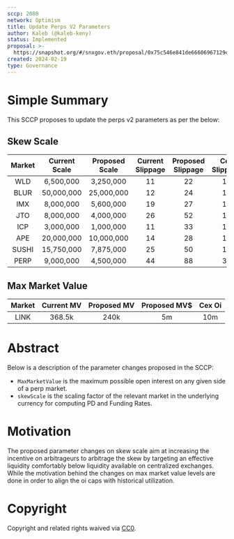 ```yaml
---
sccp: 2080
network: Optimism
title: Update Perps V2 Parameters
author: Kaleb (@kaleb-keny)
status: Implemented
proposal: >-
  https://snapshot.org/#/snxgov.eth/proposal/0x75c546e841de66606967129ebd2ceeac11beb9f9b80031e3da9a459be51cb272
created: 2024-02-19
type: Governance
---
```


# Simple Summary

This SCCP proposes to update the perps v2 parameters as per the below:

## Skew Scale

| **Market** | **Current Scale** | **Proposed Scale** | **Current Slippage** | **Proposed Slippage** | **Cex Slippage** |
|:----------:|:-----------------:|:------------------:|:--------------------:|:---------------------:|:----------------:|
| WLD        | 6,500,000         | 3,250,000          | 11                   | 22                    | 11               |
| BLUR       | 50,000,000        | 25,000,000         | 12                   | 24                    | 12               |
| IMX        | 8,000,000         | 5,600,000          | 19                   | 27                    | 13               |
| JTO        | 8,000,000         | 4,000,000          | 26                   | 52                    | 18               |
| ICP        | 3,000,000         | 1,000,000          | 11                   | 33                    | 13               |
| APE        | 20,000,000        | 10,000,000         | 14                   | 28                    | 12               |
| SUSHI      | 15,750,000        | 7,875,000          | 25                   | 50                    | 18               |
| PERP       | 9,000,000         | 4,500,000          | 44                   | 88                    | 33               |


## Max Market Value

| **Market** | **Current MV** | **Proposed MV** | **Proposed MV$** | **Cex Oi** |
|:----------:|:--------------:|:---------------:|:----------------:|:----------:|
| LINK       | 368.5k         | 240k            | 5m               | 10m        |

# Abstract

Below is a description of the parameter changes proposed in the SCCP:
- `MaxMarketValue` is the maximum possible open interest on any given side of a perp market.
- `skewScale` is the scaling factor of the relevant market in the underlying currency for computing PD and Funding Rates.

# Motivation

The proposed parameter changes on skew scale aim at increasing the incentive on arbitrageurs to arbitrage the skew by targeting an effective liquidity comfortably below liquidity available on centralized exchanges. While the motivation behind the changes on max market value levels are done in order to align the oi caps with historical utilization. 

# Copyright

Copyright and related rights waived via [CC0](https://creativecommons.org/publicdomain/zero/1.0/).


